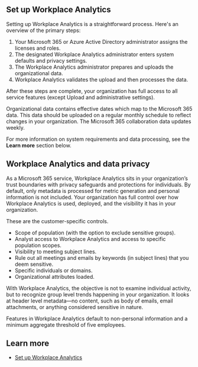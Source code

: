 ## Set up Workplace Analytics

Setting up Workplace Analytics is a straightforward process. Here's an overview of the primary steps:

1. Your Microsoft 365 or Azure Active Directory administrator assigns the licenses and roles.
1. The designated Workplace Analytics administrator enters system defaults and privacy settings.
1. The Workplace Analytics administrator prepares and uploads the organizational data.
1. Workplace Analytics validates the upload and then processes the data.

After these steps are complete, your organization has full access to all service features (except Upload and administrative settings). 

Organizational data contains effective dates which map to the Microsoft 365 data. This data should be uploaded on a regular monthly schedule to reflect changes in your organization. The Microsoft 365 collaboration data updates weekly.

For more information on system requirements and data processing, see the **Learn more** section below.

## Workplace Analytics and data privacy

As a Microsoft 365 service, Workplace Analytics sits in your organization’s trust boundaries with privacy safeguards and protections for individuals. By default, only metadata is processed for metric generation and personal information is not included. Your organization has full control over how Workplace Analytics is used, deployed, and the visibility it has in your organization.

These are the customer-specific controls.

- Scope of population (with the option to exclude sensitive groups).
- Analyst access to Workplace Analytics and access to specific population scopes.
- Visibility to meeting subject lines.
- Rule out all meetings and emails by keywords (in subject lines) that you deem sensitive.
- Specific individuals or domains.
- Organizational attributes loaded.

With Workplace Analytics, the objective is not to examine individual activity, but to recognize group level trends happening in your organization. It looks at header level metadata—no content, such as body of emails, email attachments, or anything considered sensitive in nature. 

Features in Workplace Analytics default to non-personal information and a minimum aggregate threshold of five employees.

## Learn more

- [Set up Workplace Analytics](/workplace-analytics/setup/set-up-workplace-analytics?azure-portal=true)
